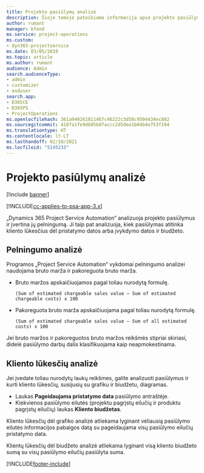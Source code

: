 ```yaml
---
title: Projekto pasiūlymų analizė
description: Šioje temoje pateikiama informacija apie projekto pasiūlymų analizę.
author: rumant
manager: kfend
ms.service: project-operations
ms.custom:
- dyn365-projectservice
ms.date: 03/05/2019
ms.topic: article
ms.author: rumant
audience: Admin
search.audienceType:
- admin
- customizer
- enduser
search.app:
- D365CE
- D365PS
- ProjectOperations
ms.openlocfilehash: 361a940261811467c46222c3d58c9504434ec882
ms.sourcegitcommit: 418fa1fe9d605b8faccc2d5dee1b04b4e753f194
ms.translationtype: HT
ms.contentlocale: lt-LT
ms.lasthandoff: 02/10/2021
ms.locfileid: "5145233"
---
```

# <a name="analysis-of-project-quotes"></a>Projekto pasiūlymų analizė

[!include [banner](../includes/psa-now-project-operations.md)]

[!INCLUDE[cc-applies-to-psa-app-3.x](../includes/cc-applies-to-psa-app-3x.md)]

„Dynamics 365 Project Service Automation“ analizuoja projekto pasiūlymus ir įvertina jų pelningumą. Ji taip pat analizuoja, kiek pasiūlymas atitinka kliento lūkesčius dėl pristatymo datos arba įvykdymo datos ir biudžeto.

## <a name="profitability-analysis"></a>Pelningumo analizė

Programos „Project Service Automation“ vykdomai pelningumo analizei naudojama bruto marža ir pakoreguota bruto marža.

- Bruto maržos apskaičiuojamos pagal toliau nurodytą formulę.

  `
    (Sum of estimated chargeable sales value – Sum of estimated chargeable costs) x 100
  `
- Pakoreguota bruto marža apskaičiuojama pagal toliau nurodytą formulę.

  `
    (Sum of estimated chargeable sales value – Sum of all estimated costs) x 100
  `

Jei bruto maržos ir pakoreguotos bruto maržos reikšmės stipriai skiriasi, didelė pasiūlymo darbų dalis klasifikuojama kaip neapmokestinama.

## <a name="analysis-of-customer-expectations"></a>Kliento lūkesčių analizė

Jei įvedate toliau nurodytų laukų reikšmes, galite analizuoti pasiūlymus ir kurti kliento lūkesčių, susijusių su grafiku ir biudžetu, diagramas.

- Laukas **Pageidaujama pristatymo data** pasiūlymo antraštėje.
- Kiekvienos pasiūlymo eilutės (projektu pagrįstų eilučių ir produktu pagrįstų eilučių) laukas **Kliento biudžetas**.

Kliento lūkesčių dėl grafiko analizė atliekama lyginant vėliausią pasiūlymo eilutės informacijos pabaigos datą su pageidaujama visų pasiūlymo eilučių pristatymo data.

Klientų lūkesčių dėl biudžeto analizė atliekama lyginant visą kliento biudžeto sumą su visų pasiūlymo eilučių pasiūlyta suma.


[!INCLUDE[footer-include](../includes/footer-banner.md)]
